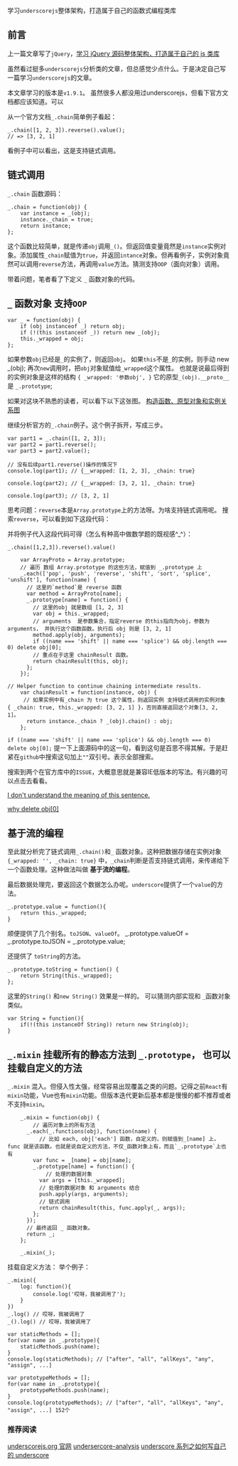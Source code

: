 学习`underscorejs`整体架构，打造属于自己的函数式编程类库

## 前言

上一篇文章写了`jQuery`，[学习 jQuery 源码整体架构，打造属于自己的 js 类库](https://juejin.im/post/5d39d2cbf265da1bc23fbd42)

虽然看过挺多`underscorejs`分析类的文章，但总感觉少点什么。于是决定自己写一篇学习`underscorejs`的文章。

本文章学习的版本是`v1.9.1`。
虽然很多人都没用过underscorejs，但看下官方文档都应该知道。可以

从一个官方文档`_.chain`简单例子看起：

```
_.chain([1, 2, 3]).reverse().value();
// => [3, 2, 1]
```

看例子中可以看出，这是支持链式调用。

## 链式调用
`_.chain` 函数源码：

```
_.chain = function(obj) {
	var instance = _(obj);
	instance._chain = true;
	return instance;
};
```

这个函数比较简单，就是传递`obj`调用`_()`。但返回值变量竟然是`instance`实例对象。添加属性`_chain`赋值为`true`，并返回`intance`对象。但再看例子，实例对象竟然可以调用`reverse`方法，再调用`value`方法。猜测支持`OOP`（面向对象）调用。

带着问题，笔者看了下定义 `_` 函数对象的代码。

## `_` 函数对象 支持`OOP`

```
var _ = function(obj) {
	if (obj instanceof _) return obj;
	if (!(this instanceof _)) return new _(obj);
	this._wrapped = obj;
};
```

如果参数`obj`已经是`_`的实例了，则返回`obj`。
如果`this`不是`_`的实例，则手动 new _(obj);
再次`new`调用时，把`obj`对象赋值给`_wrapped`这个属性。
也就是说最后得到的实例对象是这样的结构
`{
	_wrapped: '参数obj',
}`
它的原型`_(obj).__proto__` 是 `_.prototype`;

如果对这块不熟悉的读者，可以看下以下这张图。
[构造函数、原型对象和实例关系图](./ctor-prototype-instance@lxchuan12.png)

继续分析官方的`_.chain`例子。这个例子拆开，写成三步。

```
var part1 = _.chain([1, 2, 3]);
var part2 = part1.reverse();
var part3 = part2.value();

// 没有后续part1.reverse()操作的情况下
console.log(part1); // {__wrapped: [1, 2, 3], _chain: true}

console.log(part2); // {__wrapped: [3, 2, 1], _chain: true}

console.log(part3); // [3, 2, 1]
```
思考问题：`reverse`本是`Array.prototype`上的方法呀。为啥支持链式调用呢。
搜索`reverse`，可以看到如下这段代码：

并将例子代入这段代码可得（怎么有种高中做数学题的既视感^_^）：

```
_.chain([1,2,3]).reverse().value()
```

```
	var ArrayProto = Array.prototype;
	// 遍历 数组 Array.prototype 的这些方法，赋值到 _.prototype 上
	_.each(['pop', 'push', 'reverse', 'shift', 'sort', 'splice', 'unshift'], function(name) {
	  // 这里的`method`是 reverse 函数
	  var method = ArrayProto[name];
	  _.prototype[name] = function() {
		// 这里的obj 就是数组 [1, 2, 3]
		var obj = this._wrapped;
		// arguments  是参数集合，指定reverse 的this指向为obj，参数为arguments， 并执行这个函数函数。执行后 obj 则是 [3, 2, 1]
		method.apply(obj, arguments);
		if ((name === 'shift' || name === 'splice') && obj.length === 0) delete obj[0];
		// 重点在于这里 chainResult 函数。
		return chainResult(this, obj);
	  };
	});
```

```
// Helper function to continue chaining intermediate results.
	var chainResult = function(instance, obj) {
	 // 如果实例中有_chain 为 true 这个属性，则返回实例 支持链式调用的实例对象  { _chain: true, this._wrapped: [3, 2, 1] }，否则直接返回这个对象[3, 2, 1]。
	  return instance._chain ? _(obj).chain() : obj;
	};
```

`if ((name === 'shift' || name === 'splice') && obj.length === 0) delete obj[0];`
提一下上面源码中的这一句，看到这句是百思不得其解。于是赶紧在`github`中搜索这句加上`""`双引号。表示全部搜索。

搜索到两个在官方库中的`ISSUE`，大概意思就是兼容IE低版本的写法。有兴趣的可以点击去看看。

[I don't understand the meaning of this sentence.](https://github.com/jashkenas/underscore/issues/2016)

[why delete obj[0]](https://github.com/jashkenas/underscore/issues/2773)

## 基于流的编程

至此就分析完了链式调用`_.chain()`和`_` 函数对象。这种把数据存储在实例对象`{_wrapped: '', _chain: true}` 中，`_chain`判断是否支持链式调用，来传递给下一个函数处理。这种做法叫做 **基于流的编程**。

最后数据处理完，要返回这个数据怎么办呢。`underscore`提供了一个`value`的方法。
```
_.prototype.value = function(){
	return this._wrapped;
}
```
顺便提供了几个别名。`toJSON`、`valueOf`。
_.prototype.valueOf = _.prototype.toJSON = _.prototype.value;

还提供了 `toString`的方法。
```
_.prototype.toString = function() {
	return String(this._wrapped);
};
```
这里的`String()` 和`new String()` 效果是一样的。
可以猜测内部实现和 `_`函数对象类似。

```
var String = function(){
	if(!(this instanceOf String)) return new String(obj);
}
```

## `_.mixin` 挂载所有的静态方法到 `_.prototype`， 也可以挂载自定义的方法

`_.mixin` 混入。但侵入性太强，经常容易出现覆盖之类的问题。记得之前`React`有`mixin`功能，Vue也有`mixin`功能。但版本迭代更新后基本都是慢慢的都不推荐或者不支持`mixin`。


```
	_.mixin = function(obj) {
		// 遍历对象上的所有方法
	  _.each(_.functions(obj), function(name) {
		  // 比如 each, obj['each'] 函数，自定义的，则赋值到_[name] 上，func 就是该函数。也就是说自定义的方法，不仅_函数对象上有，而且`_.prototype`上也有
		var func = _[name] = obj[name];
		_.prototype[name] = function() {
			// 处理的数据对象
		  var args = [this._wrapped];
		  // 处理的数据对象 和 arguments 结合
		  push.apply(args, arguments);
		  // 链式调用
		  return chainResult(this, func.apply(_, args));
		};
	  });
	  // 最终返回 _ 函数对象。
	  return _;
	};

	_.mixin(_);
```

挂载自定义方法：
举个例子：
```
_.mixin({
	log: function(){
		console.log('哎呀，我被调用了');
	}
})
_.log() // 哎呀，我被调用了
_().log() // 哎呀，我被调用了
```



```
var staticMethods = [];
for(var name in _.prototype){
	staticMethods.push(name);
}
console.log(staticMethods); // ["after", "all", "allKeys", "any", "assign", ...]
```

```
var prototypeMethods = [];
for(var name in _.prototype){
	prototypeMethods.push(name);
}
console.log(prototypeMethods); // ["after", "all", "allKeys", "any", "assign", ...] 152个
```


### 推荐阅读

[underscorejs.org 官网](https://underscorejs.org/)
[undersercore-analysis](https://yoyoyohamapi.gitbooks.io/undersercore-analysis/content/)
[underscore 系列之如何写自己的 underscore](https://juejin.im/post/5a0bae515188252964213855)
